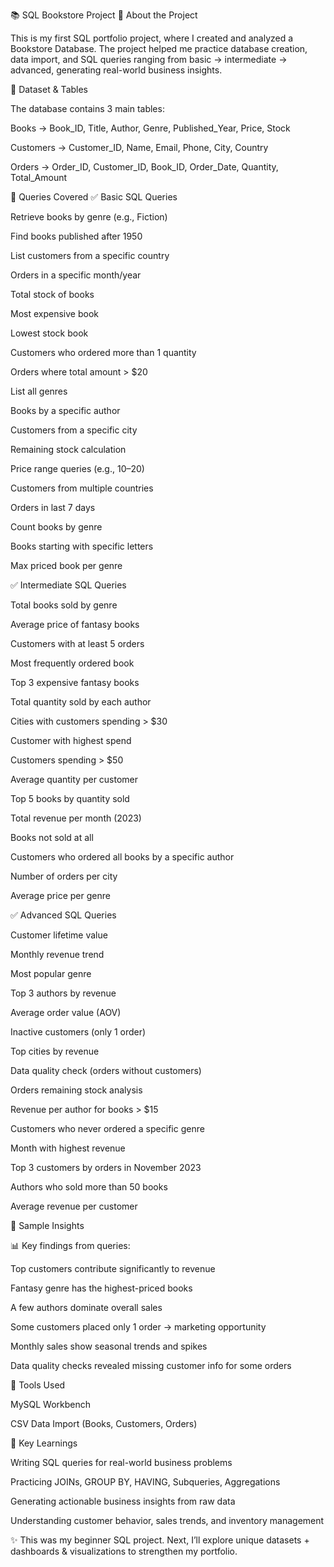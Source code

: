 📚 SQL Bookstore Project
🔹 About the Project

This is my first SQL portfolio project, where I created and analyzed a Bookstore Database.
The project helped me practice database creation, data import, and SQL queries ranging from basic → intermediate → advanced, generating real-world business insights.

🔹 Dataset & Tables

The database contains 3 main tables:

Books → Book_ID, Title, Author, Genre, Published_Year, Price, Stock

Customers → Customer_ID, Name, Email, Phone, City, Country

Orders → Order_ID, Customer_ID, Book_ID, Order_Date, Quantity, Total_Amount

🔹 Queries Covered
✅ Basic SQL Queries 

Retrieve books by genre (e.g., Fiction)

Find books published after 1950

List customers from a specific country

Orders in a specific month/year

Total stock of books

Most expensive book

Lowest stock book

Customers who ordered more than 1 quantity

Orders where total amount > $20

List all genres

Books by a specific author

Customers from a specific city

Remaining stock calculation

Price range queries (e.g., $10–$20)

Customers from multiple countries

Orders in last 7 days

Count books by genre

Books starting with specific letters

Max priced book per genre

✅ Intermediate SQL Queries 

Total books sold by genre

Average price of fantasy books

Customers with at least 5 orders

Most frequently ordered book

Top 3 expensive fantasy books

Total quantity sold by each author

Cities with customers spending > $30

Customer with highest spend

Customers spending > $50

Average quantity per customer

Top 5 books by quantity sold

Total revenue per month (2023)

Books not sold at all

Customers who ordered all books by a specific author

Number of orders per city

Average price per genre


✅ Advanced SQL Queries 

Customer lifetime value

Monthly revenue trend

Most popular genre

Top 3 authors by revenue

Average order value (AOV)

Inactive customers (only 1 order)

Top cities by revenue

Data quality check (orders without customers)

Orders remaining stock analysis

Revenue per author for books > $15

Customers who never ordered a specific genre

Month with highest revenue

Top 3 customers by orders in November 2023

Authors who sold more than 50 books

Average revenue per customer

🔹 Sample Insights

📊 Key findings from queries:

Top customers contribute significantly to revenue

Fantasy genre has the highest-priced books

A few authors dominate overall sales

Some customers placed only 1 order → marketing opportunity

Monthly sales show seasonal trends and spikes

Data quality checks revealed missing customer info for some orders

🔹 Tools Used

MySQL Workbench

CSV Data Import (Books, Customers, Orders)

🔹 Key Learnings

Writing SQL queries for real-world business problems

Practicing JOINs, GROUP BY, HAVING, Subqueries, Aggregations

Generating actionable business insights from raw data

Understanding customer behavior, sales trends, and inventory management

✨ This was my beginner SQL project. Next, I’ll explore unique datasets + dashboards & visualizations to strengthen my portfolio.
